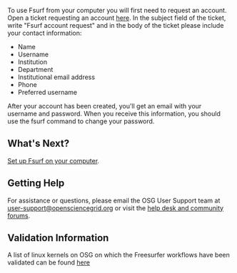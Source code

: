 [title]: - "Requesting an Fsurf Account"

To use Fsurf from your computer you will first need to request an account. Open a ticket requesting an account [here](https://support.opensciencegrid.org/support/tickets/new). In the subject field of the ticket, write "Fsurf account request" and in the body of the ticket please include your contact information:

* Name
* Username 
* Institution
* Department
* Institutional email address
* Phone
* Preferred username

After your account has been created, you'll get an email with your username and
password.  When you receive this information, you should use the fsurf
command to change your password.

## What's Next?

[Set up Fsurf on your computer](https://support.opensciencegrid.org/solution/articles/12000008488-set-up-fsurf-on-your-laptop).

## Getting Help
For assistance or questions, please email the OSG User Support team  at [user-support@opensciencegrid.org](mailto:user-support@opensciencegrid.org) or visit the [help desk and community forums](http://support.opensciencegrid.org).


## Validation Information
A list of linux kernels on OSG  on which the Freesurfer workflows have been validated can be found [here](https://support.opensciencegrid.org/support/solutions/articles/12000008494-freesurfer-validation-on-the-osg-)
